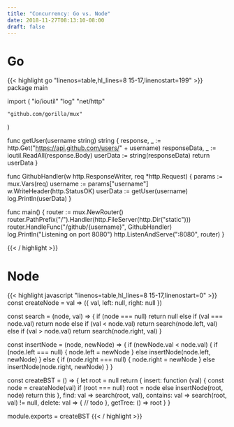 ```yaml
---
title: "Concurrency: Go vs. Node"
date: 2018-11-27T08:13:10-08:00
draft: false
---
```


# Go
{{< highlight go "linenos=table,hl_lines=8 15-17,linenostart=199" >}}
package main

import (
	"io/ioutil"
	"log"
	"net/http"

	"github.com/gorilla/mux"
)

func getUser(username string) string {
	response, _ := http.Get("https://api.github.com/users/" + username)
	responseData, _ := ioutil.ReadAll(response.Body)
	userData := string(responseData)
	return userData
}

func GithubHandler(w http.ResponseWriter, req *http.Request) {
	params := mux.Vars(req)
	username := params["username"]
	w.WriteHeader(http.StatusOK)
	userData := getUser(username)
	log.Println(userData)
}

func main() {
	router := mux.NewRouter()
	router.PathPrefix("/").Handler(http.FileServer(http.Dir("static")))
	router.HandleFunc("/github/{username}", GithubHandler)
	log.Println("Listening on port 8080")
	http.ListenAndServe(":8080", router)
}

{{< / highlight >}}

# Node
{{< highlight javascript "linenos=table,hl_lines=8 15-17,linenostart=0" >}}
const createNode = val => ({
  val,
  left: null,
  right: null
})

const search = (node, val) => {
  if (node === null) return null
  else if (val === node.val) return node
  else if (val < node.val) return search(node.left, val)
  else if (val > node.val) return search(node.right, val)
}

const insertNode = (node, newNode) => {
  if (newNode.val < node.val) {
    if (node.left === null) {
      node.left = newNode
    } else insertNode(node.left, newNode)
  } else {
    if (node.right === null) {
      node.right = newNode
    } else insertNode(node.right, newNode)
  }
}

const createBST = () => {
  let root = null
  return {
    insert: function (val) {
      const node = createNode(val)
      if (root === null) root = node
      else insertNode(root, node)
      return this
    },
    find: val => search(root, val),
    contains: val => search(root, val) != null,
    delete: val => {
      // todo
    },
    getTree: () => root
  }
}

module.exports = createBST
{{< / highlight >}}